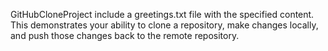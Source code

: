 GitHubCloneProject  include a greetings.txt file with the specified content. This demonstrates your ability to clone a repository, make changes locally, and push those changes back to the remote repository.